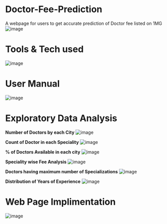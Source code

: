 # Doctor-Fee-Prediction
A webpage for users to get accurate prediction of Doctor fee listed  on 1MG 
![image](https://github.com/DebabrataMohanty07/1MG-Doctor-Fee-Prediction/assets/132880512/63e88c5f-c842-4e33-8e5f-a9dcffcb5f7c)
# Tools & Tech used
![image](https://github.com/DebabrataMohanty07/1MG-Doctor-Fee-Prediction/assets/132880512/c5e008d7-d086-4f3d-a247-aa0198808ed3)
# User Manual
![image](https://github.com/DebabrataMohanty07/1MG-Doctor-Fee-Prediction/assets/132880512/dad60d46-8f22-45ca-9fe4-5c17b6d63618)
# Exploratory Data Analysis
**Number of Doctors by each City**
![image](https://github.com/DebabrataMohanty07/Doctor-Fee-Prediction/assets/132880512/3e2ef755-24d8-4fcc-922c-93764730394c)

**Count of Doctor in each Speciality**
![image](https://github.com/DebabrataMohanty07/Doctor-Fee-Prediction/assets/132880512/9f122f3a-b645-4045-9979-aa6edc35c1bd)


**% of Doctors Available in each city**
![image](https://github.com/DebabrataMohanty07/Doctor-Fee-Prediction/assets/132880512/6c2e66c0-7d15-4d06-8c7c-0c1cba78b447)


**Speciality wise Fee Analysis**
![image](https://github.com/DebabrataMohanty07/Doctor-Fee-Prediction/assets/132880512/2d9c05fa-5b0b-4835-b6e6-0b58859c488a)


**Doctors having maximum number of Specializations**
![image](https://github.com/DebabrataMohanty07/Doctor-Fee-Prediction/assets/132880512/8eb85e99-0ebb-4a99-a9b1-2b82e25aca27)


**Distribution of Years of Experience**
![image](https://github.com/DebabrataMohanty07/Doctor-Fee-Prediction/assets/132880512/d5704d1c-b7cc-41bd-8cd6-0d3fa10d5c9b)


# Web Page Implimentation
![image](https://github.com/DebabrataMohanty07/1MG-Doctor-Fee-Prediction/assets/132880512/25e9dbc0-7c03-40c1-94bb-ebd87be99309)
